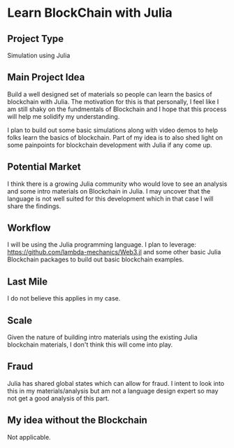 # Learn BlockChain with Julia 

## Project Type

Simulation using Julia

## Main Project Idea

Build a well designed set of materials so people can learn the basics of blockchain with Julia. The motivation for this is that personally, I feel like I am still shaky on the fundmentals of Blockchain and I hope that this process will help me solidify my understanding. 

I plan to build out some basic simulations along with video demos to help folks learn the basics of blockchain. Part of my idea is to also shed light on some painpoints for blockchain development with Julia if any come up. 

## Potential Market

I think there is a growing Julia community who would love to see an analysis and some intro materials on Blockchain in Julia. I may uncover that the language is not well suited for this development which in that case I will share the findings. 

## Workflow

I will be using the Julia programming language. I plan to leverage: https://github.com/lambda-mechanics/Web3.jl and some other basic Julia Blockchain packages to build out basic blockchain examples. 

## Last Mile

I do not believe this applies in my case. 

## Scale

Given the nature of building intro materials using the existing Julia blockchain materials, I don't think this will come into play. 

## Fraud 

Julia has shared global states which can allow for fraud. I intent to look into this in my materials/analysis but am not a language design expert so may not get a good analysis of this part. 

## My idea without the Blockchain 

Not applicable. 
